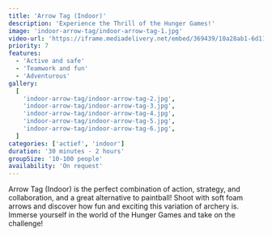 ```yaml
---
title: 'Arrow Tag (Indoor)'
description: 'Experience the Thrill of the Hunger Games!'
image: 'indoor-arrow-tag/indoor-arrow-tag-1.jpg'
video-url: 'https://iframe.mediadelivery.net/embed/369439/10a28ab1-6d11-4018-96a5-287dc7650b16'
priority: 7
features:
  - 'Active and safe'
  - 'Teamwork and fun'
  - 'Adventurous'
gallery:
  [
    'indoor-arrow-tag/indoor-arrow-tag-2.jpg',
    'indoor-arrow-tag/indoor-arrow-tag-3.jpg',
    'indoor-arrow-tag/indoor-arrow-tag-4.jpg',
    'indoor-arrow-tag/indoor-arrow-tag-5.jpg',
    'indoor-arrow-tag/indoor-arrow-tag-6.jpg',
  ]
categories: ['actief', 'indoor']
duration: '30 minutes - 2 hours'
groupSize: '10-100 people'
availability: 'On request'
---
```


Arrow Tag (Indoor) is the perfect combination of action, strategy, and collaboration, and a great alternative to paintball! Shoot with soft foam arrows and discover how fun and exciting this variation of archery is. Immerse yourself in the world of the Hunger Games and take on the challenge!
